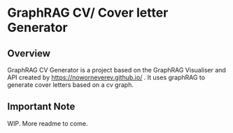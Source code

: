 # GraphRAG CV/ Cover letter Generator

## Overview

GraphRAG CV Generator is a project based on the GraphRAG Visualiser and API created by https://noworneverev.github.io/ . It uses graphRAG to generate cover letters based on a cv graph. 
## Important Note

WIP. More readme to come.